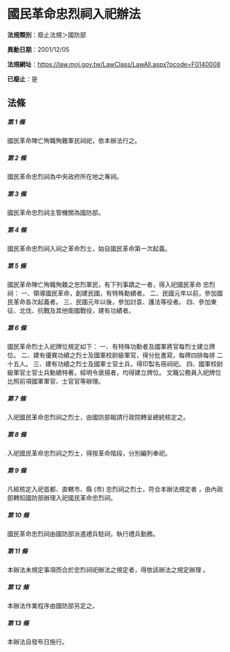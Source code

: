 # 國民革命忠烈祠入祀辦法

**法規類別**：廢止法規＞國防部

**異動日期**：2001/12/05  

**法規網址**：https://law.moj.gov.tw/LawClass/LawAll.aspx?pcode=F0140008

**已廢止**：是



## 法條
##### 第 1 條
國民革命陣亡殉職殉難軍民祠祀，依本辦法行之。

##### 第 2 條
國民革命忠烈祠為中央政府所在地之專祠。

##### 第 3 條
國民革命忠烈祠主管機關為國防部。

##### 第 4 條
國民革命忠烈祠入祠之革命烈士，始自國民革命第一次起義。

##### 第 5 條
國民革命陣亡殉職殉難之忠烈軍民，有下列事蹟之一者，得入祀國民革命
忠烈祠：
一、領導國民革命，創建民國，有特殊勳績者。
二、民國元年以前，參加國民革命各次起義者。
三、民國元年以後，參加討袁、護法等役者。
四、參加東征、北伐、抗戰及其他衛國戰役，建有功績者。


##### 第 6 條
國民革命烈士入祀牌位規定如下：
一、有特殊功勳者及國軍將官每烈士建立牌位。
二、建有優異功績之烈士及國軍校尉級軍官，得分批書寫，每牌四排每排
    二十五人。
三、建有功績之烈士及國軍士官士兵，得印製名冊祠祀。
四、國軍校尉級軍官士官士兵勳績特著，經明令褒揚者，均得建立牌位。
文職公務員入祀牌位比照前項國軍軍官、士官官等辦理。


##### 第 7 條
入祀國民革命忠烈祠之烈士，由國防部報請行政院轉呈總統核定之。

##### 第 8 條
入祀國民革命忠烈祠之烈士，得按革命階段，分別編列奉祀。

##### 第 9 條
凡經核定入祀首都、直轄市、縣 (市) 忠烈祠之烈士，符合本辦法規定者
，由內政部轉知國防部辦理入祀國民革命忠烈祠。

##### 第 10 條
國民革命忠烈祠由國防部派遣禮兵駐祠，執行禮兵勤務。

##### 第 11 條
本辦法未規定事項而合於忠烈祠祀辦法之規定者，得依該辦法之規定辦理
。

##### 第 12 條
本辦法作業程序由國防部另定之。

##### 第 13 條
本辦法自發布日施行。


